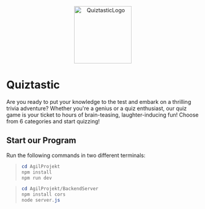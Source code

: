 <p align="center">
<img src="AgilProjekt/src/assets/Quiztastic.png" alt="QuiztasticLogo" width=150px/>
</p>

# Quiztastic

Are you ready to put your knowledge to the test and embark on a thrilling trivia adventure?
      Whether you're a genius or a quiz enthusiast, our quiz game is your ticket to hours of
      brain-teasing, laughter-inducing fun! Choose from 6 categories and start quizzing!

## Start our Program

Run the following commands in two different terminals:
> ```powershell
> cd AgilProjekt
> npm install
> npm run dev

> ```powershell
> cd AgilProjekt/BackendServer
> npm install cors
> node server.js

